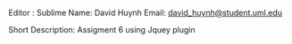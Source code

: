 Editor : Sublime
Name: David Huynh
Email: david_huynh@student.uml.edu

Short Description: Assigment 6 using Jquey plugin